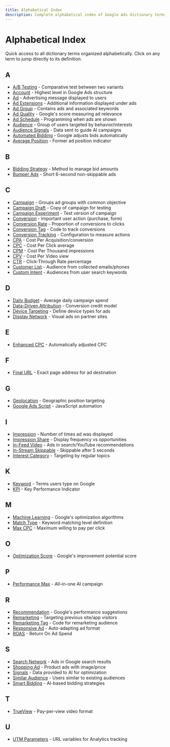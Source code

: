 ```yaml
---
title: Alphabetical Index
description: Complete alphabetical index of Google Ads dictionary terms
---
```


# Alphabetical Index

Quick access to all dictionary terms organized alphabetically. Click on any term to jump directly to its definition.

## A

- [A/B Testing](/optimization/ab-testing) - Comparative test between two variants
- [Account](/structure/account) - Highest level in Google Ads structure
- [Ad](/structure/ad) - Advertising message displayed to users
- [Ad Extensions](/technical/ad-extensions) - Additional information displayed under ads
- [Ad Group](/structure/ad-group) - Contains ads and associated keywords
- [Ad Quality](/metrics/ad-quality) - Google's score measuring ad relevance
- [Ad Schedule](/targeting/ad-schedule) - Programming when ads are shown
- [Audience](/targeting/audience) - Group of users targeted by behavior/interests
- [Audience Signals](/automation/audience-signals) - Data sent to guide AI campaigns
- [Automated Bidding](/bidding-budget/automated-bidding) - Google adjusts bids automatically
- [Average Position](/bidding-budget/average-position) - Former ad position indicator

## B

- [Bidding Strategy](/bidding-budget/bidding-strategy) - Method to manage bid amounts
- [Bumper Ads](/formats-networks/bumper-ads) - Short 6-second non-skippable ads

## C

- [Campaign](/structure/campaign) - Groups ad groups with common objective
- [Campaign Draft](/optimization/campaign-draft) - Copy of campaign for testing
- [Campaign Experiment](/optimization/campaign-experiment) - Test version of campaign
- [Conversion](/metrics/conversion) - Important user action (purchase, form)
- [Conversion Rate](/metrics/conversion-rate) - Proportion of conversions to clicks
- [Conversion Tag](/optimization/conversion-tag) - Code to track conversions
- [Conversion Tracking](/optimization/conversion-tracking) - Configuration to measure actions
- [CPA](/metrics/cpa) - Cost Per Acquisition/conversion
- [CPC](/metrics/cpc) - Cost Per Click average
- [CPM](/metrics/cpm) - Cost Per Thousand impressions
- [CPV](/bidding-budget/cpv) - Cost Per Video view
- [CTR](/metrics/ctr) - Click-Through Rate percentage
- [Customer List](/targeting/customer-list) - Audience from collected emails/phones
- [Custom Intent](/targeting/custom-intent) - Audiences from user search keywords

## D

- [Daily Budget](/bidding-budget/daily-budget) - Average daily campaign spend
- [Data-Driven Attribution](/automation/data-driven-attribution) - Conversion credit model
- [Device Targeting](/targeting/device-targeting) - Define device types for ads
- [Display Network](/formats-networks/display-network) - Visual ads on partner sites

## E

- [Enhanced CPC](/bidding-budget/ecpc) - Automatically adjusted CPC

## F

- [Final URL](/technical/final-url) - Exact page address for ad destination

## G

- [Geolocation](/targeting/geolocation) - Geographic position targeting
- [Google Ads Script](/technical/google-ads-script) - JavaScript automation

## I

- [Impression](/metrics/impression) - Number of times ad was displayed
- [Impression Share](/bidding-budget/impression-share) - Display frequency vs opportunities
- [In-Feed Video](/formats-networks/in-feed-video) - Ads in search/YouTube recommendations
- [In-Stream Skippable](/formats-networks/in-stream-skippable) - Skippable after 5 seconds
- [Interest Category](/targeting/interest-category) - Targeting by regular topics

## K

- [Keyword](/targeting/keyword) - Terms users type on Google
- [KPI](/optimization/kpi) - Key Performance Indicator

## M

- [Machine Learning](/automation/machine-learning) - Google's optimization algorithms
- [Match Type](/targeting/match-type) - Keyword matching level definition
- [Max CPC](/bidding-budget/cpc-max) - Maximum willing to pay per click

## O

- [Optimization Score](/optimization/optimization-score) - Google's improvement potential score

## P

- [Performance Max](/automation/performance-max) - All-in-one AI campaign

## R

- [Recommendation](/optimization/recommendation) - Google's performance suggestions
- [Remarketing](/targeting/remarketing) - Targeting previous site/app visitors
- [Remarketing Tag](/optimization/remarketing-tag) - Code for remarketing audience
- [Responsive Ad](/formats-networks/responsive-ad) - Auto-adapting ad format
- [ROAS](/metrics/roas) - Return On Ad Spend

## S

- [Search Network](/formats-networks/search-network) - Ads in Google search results
- [Shopping Ad](/formats-networks/shopping-ad) - Product ads with image/price
- [Signals](/automation/signals) - Data provided to AI for optimization
- [Similar Audience](/targeting/similar-audience) - Users similar to existing audiences
- [Smart Bidding](/automation/smart-bidding) - AI-based bidding strategies

## T

- [TrueView](/formats-networks/trueview) - Pay-per-view video format

## U

- [UTM Parameters](/technical/utm-parameters) - URL variables for Analytics tracking